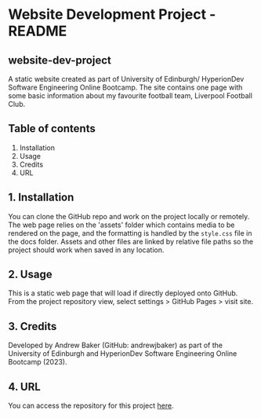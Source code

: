 # Website Development Project - README 
## website-dev-project
A static website created as part of University of Edinburgh/ HyperionDev Software 
Engineering Online Bootcamp.  The site contains one page with some basic information 
about my favourite football team, Liverpool Football Club.

## Table of contents
1. Installation
2. Usage
3. Credits
4. URL

## 1. Installation
You can clone the GitHub repo and work on the project locally or remotely.  The web
page relies on the 'assets' folder which contains media to be rendered on the page,
and the formatting is handled by the ```style.css``` file in the docs folder. Assets
and other files are linked by relative file paths so the project should work when 
saved in any location.

## 2. Usage
This is a static web page that will load if directly deployed onto GitHub. From the
project repository view, select settings > GitHub Pages > visit site.

## 3. Credits
Developed by Andrew Baker (GitHub: andrewjbaker) as part of the University of 
Edinburgh and HyperionDev Software Engineering Online Bootcamp (2023).

## 4. URL
You can access the repository for this project 
[here](https://github.com/andrewjbaker/website-dev-project).
